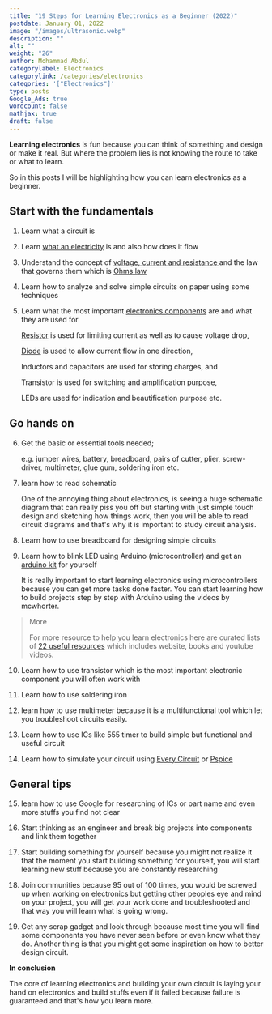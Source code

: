 ```yaml
---
title: "19 Steps for Learning Electronics as a Beginner (2022)"
postdate: January 01, 2022
image: "/images/ultrasonic.webp"
description: ""
alt: ""
weight: "26"
author: Mohammad Abdul
categorylabel: Electronics
categorylink: /categories/electronics
categories: '["Electronics"]'
type: posts
Google_Ads: true
wordcount: false
mathjax: true
draft: false
---
```


**Learning electronics** is fun because you can think of something and design or make it real. But where the problem lies is not knowing the route to take or what to learn.

So in this posts I will be highlighting how you can learn electronics as a beginner.

## Start with the fundamentals

1. Learn what a circuit is

2. Learn <a href="/electronics/what-is-electricity-and-how-does-it-work/" class="links-to-article"> what an electricity</a> is and also how does it flow

3. Understand the concept of <a href="/circuit-analysis/what-is-voltage-current-and-resistance/" class="links-to-article">voltage, current and resistance </a> and the law that governs them which is <a href="/circuit-analysis/what-is-ohms-law/" class="links-to-article">Ohms law</a>

4. Learn how to analyze and solve simple circuits on paper using some techniques

5. Learn what the most important <a href="/circuit-analysis/electronics-circuit-components-explained/" class="links-to-article">electronics components</a> are and what they are used for

   <a href="/electronics/what-is-a-resistor-used-for/" class="links-to-article">Resistor</a> is used for limiting current as well as to cause voltage drop,

   <a href="/electronics/what-is-a-diode-used-for/" class="links-to-article">Diode</a> is used to allow current flow in one direction,

   Inductors and capacitors are used for storing charges, and

   Transistor is used for switching and amplification purpose,

   LEDs are used for indication and beautification purpose etc.

## Go hands on

6. Get the basic or essential tools needed;

   e.g. jumper wires, battery, breadboard, pairs of cutter, plier, screw-driver, multimeter, glue gum, soldering iron etc.

<!-- here are detailed tools needed as a beginner. -->

7. learn how to read schematic

   One of the annoying thing about electronics, is seeing a huge schematic diagram that can really piss you off but starting with just simple touch design and sketching how things work, then you will be able to read circuit diagrams and that's why it is important to study circuit analysis.

8. Learn how to use breadboard for designing simple circuits

9. Learn how to blink LED using Arduino (microcontroller) and get an <a href="https://amzn.to/3pIgzDO" class="links-to-others" target="_blank">arduino kit</a> for yourself

   It is really important to start learning electronics using microcontrollers because you can get more tasks done faster. You can start learning how to build projects step by step with Arduino using the videos by mcwhorter.

<blockquote class="blockquote">
<p class="little-nugget">More</p>
<p class="quote-text"> For more resource to help you learn electronics here are curated lists of <a class="links-to-article" href="/electronics/resources-for-learning-electronics-from-scratch/">22 useful resources</a> which includes website, books and youtube videos.

</p>

</blockquote>
  
10. Learn how to use transistor which is the most important electronic component you will often work with

11. Learn how to use soldering iron

12. learn how to use multimeter
    because it is a multifunctional tool which let you troubleshoot circuits easily.

13. Learn how to use ICs like 555 timer to build simple but functional and useful circuit

14. Learn how to simulate your circuit using <a href="https://everycircuit.com/" class="links-to-others" target="_blank">Every Circuit</a> or <a href="https://www.pspice.com/" class="links-to-others" target="_blank">Pspice</a>

## General tips

15. learn how to use Google for researching of ICs or part name and even more stuffs you find not clear

16. Start thinking as an engineer and break big projects into components and link them together

17. Start building something for yourself because you might not realize it that the moment you start building something for yourself, you will start learning new stuff because you are constantly researching

18. Join communities because 95 out of 100 times, you would be screwed up when working on electronics but getting other peoples eye and mind on your project, you will get your work done and troubleshooted and that way you will learn what is going wrong.

19. Get any scrap gadget and look through because most time you will find some components you have never seen before or even know what they do. Another thing is that you might get some inspiration on how to better design circuit.

**In conclusion**
<br>

The core of learning electronics and building your own circuit is laying your hand on electronics and build stuffs even if it failed because failure is guaranteed and that's how you learn more.
